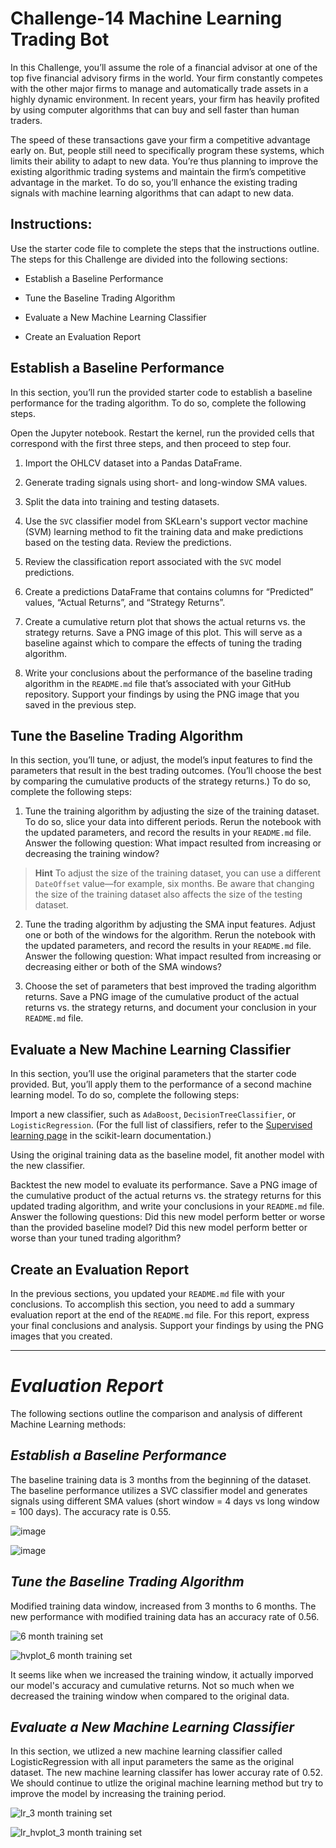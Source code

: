 # **Challenge-14 Machine Learning Trading Bot**
In this Challenge, you’ll assume the role of a financial advisor at one of the top five financial advisory firms in the world. Your firm constantly competes with the other major firms to manage and automatically trade assets in a highly dynamic environment. In recent years, your firm has heavily profited by using computer algorithms that can buy and sell faster than human traders.

The speed of these transactions gave your firm a competitive advantage early on. But, people still need to specifically program these systems, which limits their ability to adapt to new data. You’re thus planning to improve the existing algorithmic trading systems and maintain the firm’s competitive advantage in the market. To do so, you’ll enhance the existing trading signals with machine learning algorithms that can adapt to new data.

## **Instructions:**
Use the starter code file to complete the steps that the instructions outline. The steps for this Challenge are divided into the following sections:

  - Establish a Baseline Performance

  - Tune the Baseline Trading Algorithm

  - Evaluate a New Machine Learning Classifier

  - Create an Evaluation Report

## **Establish a Baseline Performance**
In this section, you’ll run the provided starter code to establish a baseline performance for the trading algorithm. To do so, complete the following steps.

Open the Jupyter notebook. Restart the kernel, run the provided cells that correspond with the first three steps, and then proceed to step four.

  1. Import the OHLCV dataset into a Pandas DataFrame.

  2. Generate trading signals using short- and long-window SMA values.

  3. Split the data into training and testing datasets.

  4. Use the ```SVC``` classifier model from SKLearn's support vector machine (SVM) learning method to fit the training data and make predictions based on the testing data. Review the predictions.

  5. Review the classification report associated with the ```SVC``` model predictions.

  6. Create a predictions DataFrame that contains columns for “Predicted” values, “Actual Returns”, and “Strategy Returns”.

  7. Create a cumulative return plot that shows the actual returns vs. the strategy returns. Save a PNG image of this plot. This will serve as a baseline against which to compare the effects of tuning the trading algorithm.

  8. Write your conclusions about the performance of the baseline trading algorithm in the ```README.md``` file that’s associated with your GitHub repository. Support your findings by using the PNG image that you saved in the previous step.

## **Tune the Baseline Trading Algorithm**
In this section, you’ll tune, or adjust, the model’s input features to find the parameters that result in the best trading outcomes. (You’ll choose the best by comparing the cumulative products of the strategy returns.) To do so, complete the following steps:

  1. Tune the training algorithm by adjusting the size of the training dataset. To do so, slice your data into different periods. Rerun the notebook with the updated parameters, and record the results in your ```README.md``` file. Answer the following question: What impact resulted from increasing or decreasing the training window?
> **Hint** To adjust the size of the training dataset, you can use a different ```DateOffset``` value—for example, six months. Be aware that changing the size of the training dataset also affects the size of the testing dataset.

  2. Tune the trading algorithm by adjusting the SMA input features. Adjust one or both of the windows for the algorithm. Rerun the notebook with the updated parameters, and record the results in your ```README.md``` file. Answer the following question: What impact resulted from increasing or decreasing either or both of the SMA windows?

  3. Choose the set of parameters that best improved the trading algorithm returns. Save a PNG image of the cumulative product of the actual returns vs. the strategy returns, and document your conclusion in your ```README.md``` file.

## **Evaluate a New Machine Learning Classifier**
In this section, you’ll use the original parameters that the starter code provided. But, you’ll apply them to the performance of a second machine learning model. To do so, complete the following steps:

Import a new classifier, such as ```AdaBoost```, ```DecisionTreeClassifier```, or ```LogisticRegression```. (For the full list of classifiers, refer to the [Supervised learning page](https://scikit-learn.org/stable/supervised_learning.html) in the scikit-learn documentation.)

Using the original training data as the baseline model, fit another model with the new classifier.

Backtest the new model to evaluate its performance. Save a PNG image of the cumulative product of the actual returns vs. the strategy returns for this updated trading algorithm, and write your conclusions in your ```README.md``` file. Answer the following questions: Did this new model perform better or worse than the provided baseline model? Did this new model perform better or worse than your tuned trading algorithm?

## **Create an Evaluation Report**
In the previous sections, you updated your ```README.md``` file with your conclusions. To accomplish this section, you need to add a summary evaluation report at the end of the ```README.md``` file. For this report, express your final conclusions and analysis. Support your findings by using the PNG images that you created.


***


# **_Evaluation Report_**
The following sections outline the comparison and analysis of different Machine Learning methods:

## **_Establish a Baseline Performance_**
The baseline training data is 3 months from the beginning of the dataset. 
The baseline performance utilizes a SVC classifier model and generates signals using different SMA values (short window = 4 days vs long window = 100 days). 
The accuracy rate is 0.55.

![image](https://user-images.githubusercontent.com/103230949/180673091-f511c725-4ce3-46db-8b5c-d920a09f3abd.png)

![image](https://user-images.githubusercontent.com/103230949/180673209-49baf394-5f7c-4f80-9b6c-37f8c2fad4ea.png)

## **_Tune the Baseline Trading Algorithm_**
Modified training data window, increased from 3 months to 6 months.
The new performance with modified training data has an accuracy rate of 0.56.

![6 month training set](https://user-images.githubusercontent.com/103230949/180693016-f480b997-b51f-40a2-8ea4-db3628745ba2.png)

![hvplot_6 month training set](https://user-images.githubusercontent.com/103230949/180693032-bfa55e89-cbe1-4501-9b3a-b59e217c922a.png)

It seems like when we increased the training window, it actually imporved our model's accuracy and cumulative returns. Not so much when we decreased the training window when compared to the original data.

## **_Evaluate a New Machine Learning Classifier_**
In this section, we utlized a new machine learning classifier called LogisticRegression with all input parameters the same as the original dataset.
The new machine learning classifer has lower accuray rate of 0.52.
We should continue to utlize the original machine learning method but try to improve the model by increasing the training period. 

![lr_3 month training set](https://user-images.githubusercontent.com/103230949/180694176-8241203b-6e38-4009-8096-f8560bef078a.png)

![lr_hvplot_3 month training set](https://user-images.githubusercontent.com/103230949/180694181-d14e4116-6ae4-4e23-a3bd-fc11aa1b9691.png)
